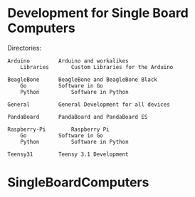 Development for Single Board Computers
======================================

Directories:

	Arduino			Arduino and workalikes
		Libraries		Custom Libraries for the Arduino

	BeagleBone		BeagleBone and BeagleBone Black
		Go			Software in Go
		Python			Software in Python

	General			General Development for all devices

	PandaBoard		PandaBoard and PandaBoard ES

	Raspberry-Pi		Raspberry Pi
		Go			Software in Go
		Python			Software in Python

	Teensy31		Teensy 3.1 Development
# SingleBoardComputers
